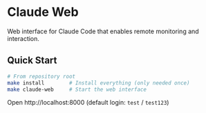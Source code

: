 # Claude Web

Web interface for Claude Code that enables remote monitoring and interaction.

## Quick Start

```bash
# From repository root
make install        # Install everything (only needed once)
make claude-web     # Start the web interface
```

Open http://localhost:8000 (default login: `test` / `test123`)
